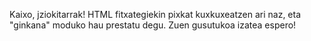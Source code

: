 Kaixo, jziokitarrak!
HTML fitxategiekin pixkat kuxkuxeatzen ari naz, eta "ginkana" moduko hau prestatu degu. Zuen gusutukoa izatea espero!
